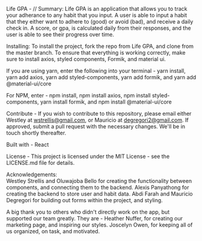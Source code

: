 Life GPA - 
//
Summary: 
Life GPA is an application that allows you to track your adherance to any habit that you input. A user is able to input a habit that they either want to adhere to (good) or avoid (bad), and receive a daily check in. A score, or gpa, is calculated daily from their responses, and the user is able to see their progress over time. 

Installing: 
To install the project, fork the repo from Life GPA, and clone from the master branch. To ensure that everything is working correctly, make sure to install axios, styled components, Formik, and material ui.

If you are using yarn, enter the following into your terminal -
yarn install, yarn add axios, yarn add styled-components, yarn add formik, and yarn add @material-ui/core

For NPM, enter -
npm install, npm install axios, npm install styled-components, yarn install formik, and npm install @material-ui/core

Contribute -
If you wish to contribute to this repository, please email either Westley at wstrellis@gmail.com, or Mauricio at degregori2@gmail.com. If approved, submit a pull request with the necessary changes. We'll be in touch shortly thereafter. 

Built with - 
React 

License - 
This project is licensed under the MIT License - see the LICENSE.md file for details.

Acknowledgements:  
Westley Strellis and Oluwajoba Bello for creating the functionality between components, and connecting them to the backend. 
Alexis Panyathong for creating the backend to store user and habit data.
Abdi Farah and Mauricio Degregori for building out forms within the project, and styling. 

A big thank you to others who didn't directly work on the app, but supported our team greatly. They are - 
Heather Nuffer, for creating our marketing page, and inspiring our styles. 
Joscelyn Owen, for keeping all of us organized, on task, and motivated. 

